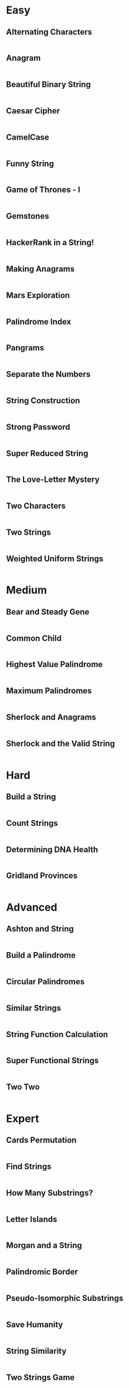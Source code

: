 # Easy

## Alternating Characters

```python

```

## Anagram

```python

```

## Beautiful Binary String

```python

```

## Caesar Cipher

```python

```

## CamelCase

```python

```

## Funny String

```python

```

## Game of Thrones - I

```python

```

## Gemstones

```python

```

## HackerRank in a String!

```python

```

## Making Anagrams

```python

```

## Mars Exploration

```python

```

## Palindrome Index

```python

```

## Pangrams

```python

```

## Separate the Numbers

```python

```

## String Construction

```python

```

## Strong Password

```python

```

## Super Reduced String

```python

```

## The Love-Letter Mystery

```python

```

## Two Characters

```python

```

## Two Strings

```python

```

## Weighted Uniform Strings

```python

```

# Medium

## Bear and Steady Gene

```python

```

## Common Child

```python

```

## Highest Value Palindrome

```python

```

## Maximum Palindromes

```python

```

## Sherlock and Anagrams

```python

```

## Sherlock and the Valid String

```python

```

# Hard

## Build a String

```python

```

## Count Strings

```python

```

## Determining DNA Health

```python

```

## Gridland Provinces

```python

```

# Advanced

## Ashton and String

```python

```

## Build a Palindrome

```python

```

## Circular Palindromes

```python

```

## Similar Strings

```python

```

## String Function Calculation

```python

```

## Super Functional Strings

```python

```

## Two Two

```python

```

# Expert

## Cards Permutation

```python

```

## Find Strings

```python

```

## How Many Substrings?

```python

```

## Letter Islands

```python

```

## Morgan and a String

```python

```

## Palindromic Border

```python

```

## Pseudo-Isomorphic Substrings

```python

```

## Save Humanity

```python

```

## String Similarity

```python

```

## Two Strings Game

```python

```